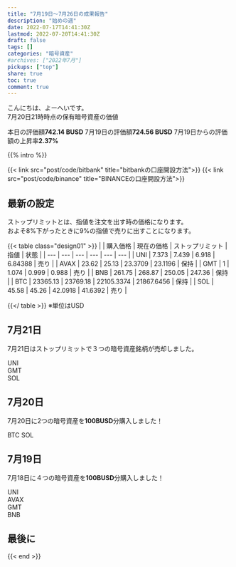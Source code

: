 ```yaml
---
title: "7月19日〜7月26日の成果報告"
description: "始めの週"
date: 2022-07-17T14:41:30Z
lastmod: 2022-07-20T14:41:30Z
draft: false
tags: []
categories: "暗号資産"
#archives: ["2022年7月"]
pickups: ["top"]
share: true
toc: true
comment: true
---
```


こんにちは、よーへいです。  
7月20日21時時点の保有暗号資産の価値

本日の評価額**742.14 BUSD** 
7月19日の評価額**724.56 BUSD**
7月19日からの評価額の上昇率**2.37%**  

<!--more-->

{{% intro %}} 

{{< link src="post/code/bitbank" title="bitbankの口座開設方法">}}
{{< link src="post/code/binance" title="BINANCEの口座開設方法">}}
  
## 最新の設定

ストップリミットとは、指値を注文を出す時の価格になります。  
およそ8%下がったときに9%の指値で売りに出すことになります。

{{< table class="design01" >}}
|  | 購入価格 | 現在の価格 | ストップリミット | 指値 | 状態 |
| --- | --- | --- | --- | --- | --- |
| UNI | 7.373 | 7.439 | 6.918 | 6.84388 | 売り |
| AVAX | 23.62 | 25.13 | 23.3709 | 23.1196 | 保持 |
| GMT | 1 | 1.074 | 0.999 | 0.988 | 売り |
| BNB | 261.75 | 268.87 | 250.05 | 247.36 | 保持 |
| BTC | 23365.13 | 23769.18 | 22105.3374 | 21867.6456 | 保持 |
| SOL | 45.58 | 45.26 | 42.0918 | 41.6392 | 売り |

{{</ table >}}
※単位はUSD

## 7月21日

7月21日はストップリミットで３つの暗号資産銘柄が売却しました。

UNI  
GMT  
SOL  

## 7月20日

7月20日に2つの暗号資産を**100BUSD**分購入しました！   

BTC
SOL

## 7月19日

7月18日に４つの暗号資産を**100BUSD**分購入しました！   

UNI  
AVAX  
GMT   
BNB  

## 最後に

{{< end >}} 





